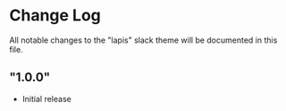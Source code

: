 # Change Log

All notable changes to the "lapis" slack theme will be documented in this file.

## "1.0.0"

- Initial release

